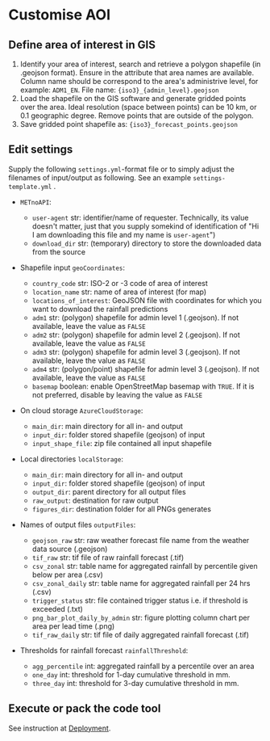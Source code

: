 
# Customise AOI

## Define area of interest in GIS

1. Identify your area of interest, search and retrieve a polygon shapefile (in .geojson format). Ensure in the attribute that area names are available. Column name should be correspond to the area's administrive level, for example: `ADM1_EN`. File name: `{iso3}_{admin_level}.geojson`
2. Load the shapefile on the GIS software and generate gridded points over the area. Ideal resolution (space between points) can be  10 km, or 0.1 geographic degree. Remove points that are outside of the polygon.
3. Save gridded point shapefile as: `{iso3}_forecast_points.geojson`

## Edit settings 
Supply the following `settings.yml`-format file or to simply adjust the filenames of input/output as following. See an example `settings-template.yml` .

  - `METnoAPI`:
    - `user-agent` str: identifier/name of requester. Technically, its value doesn't matter, just that you supply somekind of identification of "Hi I am downloading this file and my name is `user-agent`")
    - `download_dir` str: (temporary) directory to store the downloaded data from the source 
  
  - Shapefile input `geoCoordinates`:
    - `country_code` str: ISO-2 or -3 code of area of interest
    - `location_name` str: name of area of interest (for map)
    - `locations_of_interest`: GeoJSON file with coordinates for which you want to download the rainfall predictions 
    - `adm1` str: (polygon) shapefile for admin level 1 (.geojson). If not available, leave the value as `FALSE`
    - `adm2` str: (polygon) shapefile for admin level 2 (.geojson). If not available, leave the value as `FALSE`
    - `adm3` str: (polygon) shapefile for admin level 3 (.geojson). If not available, leave the value as `FALSE`
    - `adm4` str: (polygon/point) shapefile for admin level 3 (.geojson). If not available, leave the value as `FALSE`
    - `basemap` boolean: enable OpenStreetMap basemap with `TRUE`. If it is not preferred, disable by leaving the value as  `FALSE`

  - On cloud storage `AzureCloudStorage`:
    - `main_dir`: main directory for all in- and output
    - `input_dir`: folder stored shapefile (geojson) of input
    - `input_shape_file`: zip file contained all input shapefile
  
  - Local directories `localStorage`:
    - `main_dir`: main directory for all in- and output
    - `input_dir`: folder stored shapefile (geojson) of input
    - `output_dir`: parent directory for all output files
    - `raw_output`: destination for raw output
    - `figures_dir`: destination folder for all PNGs generates 
  
  - Names of output files `outputFiles`: 
    - `geojson_raw` str: raw weather forecast file name from the weather data source (.geojson)
    - `tif_raw` str: tif file of raw rainfall forecast (.tif)
    - `csv_zonal` str: table name for aggregated rainfall by percentile given below per area (.csv)
    - `csv_zonal_daily` str: table name for aggregated rainfall per 24 hrs (.csv)
    - `trigger_status` str: file contained trigger status i.e. if threshold is exceeded (.txt)
    - `png_bar_plot_daily_by_admin` str: figure plotting column chart per area per lead time (.png)
    - `tif_raw_daily` str: tif file of daily aggregated rainfall forecast (.tif)
  
  - Thresholds for rainfall forecast `rainfallThreshold`: 
    - `agg_percentile` int: aggregated rainfall by a percentile over an area
    - `one_day` int: threshold for 1-day cumulative threshold in mm.
    - `three_day` int: threshold for 3-day cumulative threshold in mm.

## Execute or pack the code tool
See instruction at [Deployment](./deployment.md).




